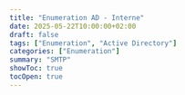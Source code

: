 ```yaml
---
title: "Enumeration AD - Interne"
date: 2025-05-22T10:00:00+02:00
draft: false
tags: ["Enumeration", "Active Directory"]
categories: ["Enumeration"]
summary: "SMTP"
showToc: true
tocOpen: true
---
```

